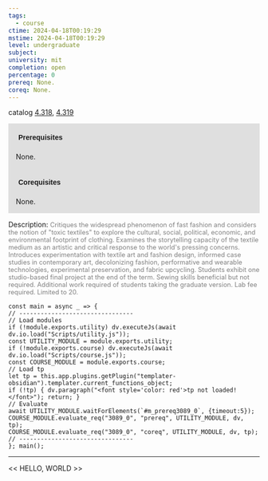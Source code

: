 ```yaml
---
tags:
  - course
ctime: 2024-04-18T00:19:29
mstime: 2024-04-18T00:19:29
level: undergraduate
subject: 
university: mit
completion: open
percentage: 0
prereq: None.
coreq: None.
---
```


catalog [4.318](http://student.mit.edu/catalog/m4c.html#4.318), [4.319](http://student.mit.edu/catalog/m4c.html#4.319)

<span style="display: block; padding: 15px; background-color: rgb(100, 100, 100, 0.2);"><font id="m_prereq3089_0" style="display: block; font-family: Arial, sans-serif; font-weight: bold; padding: 5px">Prerequisites</font><br><span id="prereq3089_0">None.</span></span>
<span style="display: block; padding: 15px; background-color: rgb(100, 100, 100, 0.2);"><font id="m_coreq3089_0" style="display: block; font-family: Arial, sans-serif; font-weight: bold; padding: 5px">Corequisites</font><br><span id="coreq3089_0">None.</span></span>

<font style="">Description:</font>
<font style="color: grey; font-size: 0.8rem;">Critiques the widespread phenomenon of fast fashion and considers the notion of "toxic textiles" to explore the cultural, social, political, economic, and environmental footprint of clothing. Examines the storytelling capacity of the textile medium as an artistic and critical response to the world's pressing concerns. Introduces experimentation with textile art and fashion design, informed case studies in contemporary art, decolonizing fashion, performative and wearable technologies, experimental preservation, and fabric upcycling. Students exhibit one studio-based final project at the end of the term. Sewing skills beneficial but not required. Additional work required of students taking the graduate version. Lab fee required. Limited to 20.</font>

```dataviewjs
const main = async _ => {
// --------------------------------
// Load modules
if (!module.exports.utility) dv.executeJs(await dv.io.load("Scripts/utility.js"));
const UTILITY_MODULE = module.exports.utility;
if (!module.exports.course) dv.executeJs(await dv.io.load("Scripts/course.js"));
const COURSE_MODULE = module.exports.course;
// Load tp
let tp = this.app.plugins.getPlugin("templater-obsidian").templater.current_functions_object;
if (!tp) { dv.paragraph("<font style='color: red'>tp not loaded!</font>"); return; }
// Evaluate
await UTILITY_MODULE.waitForElements(`#m_prereq3089_0`, {timeout:5});
COURSE_MODULE.evaluate_req("3089_0", "prereq", UTILITY_MODULE, dv, tp);
COURSE_MODULE.evaluate_req("3089_0", "coreq", UTILITY_MODULE, dv, tp);
// --------------------------------
}; main();
```

---

<< HELLO, WORLD >>
